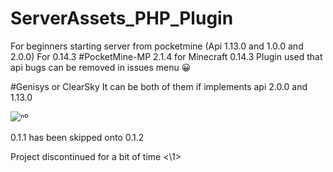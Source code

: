 # ServerAssets_PHP_Plugin
For beginners starting server from pocketmine (Api 1.13.0 and 1.0.0 and 2.0.0) For 0.14.3
#PocketMine-MP 2.1.4 for Minecraft 0.14.3
Plugin used that api
bugs can be removed in issues menu 😀

#Genisys or ClearSky 
It can be both of them if implements api 2.0.0 and 1.13.0

<img src="https://abdulhadishahzad.xp3.biz/pixels/res.jpg" />ⁿ⁰
 <p>0.1.1 has been skipped onto 0.1.2</p>
 Project discontinued for a bit of time <\1> </\1>
